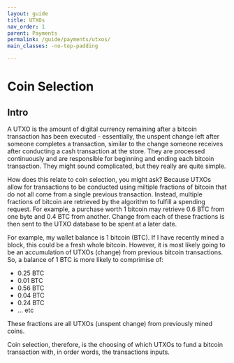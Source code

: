 ```yaml
---
layout: guide
title: UTXOs
nav_order: 1
parent: Payments
permalink: /guide/payments/utxos/
main_classes: -no-top-padding

---
```


# Coin Selection

## Intro

A UTXO is the amount of digital currency remaining after a bitcoin transaction has been executed - essentially, the unspent change left after someone completes a transaction, similar to the change someone receives after conducting a cash transaction at the store. They are processed continuously and are responsible for beginning and ending each bitcoin transaction. They might sound complicated, but they really are quite simple. 

How does this relate to coin selection, you might ask? Because UTXOs allow for transactions to be conducted using miltiple fractions of bitcoin that do not all come from a single previous transaction. Instead, multiple fractions of bitcoin are retrieved by the algorithm to fulfill a spending request. For example, a purchase worth 1 bitcoin may retrieve 0.6 BTC from one byte and 0.4 BTC from another. Change from each of these fractions is then sent to the UTXO database to be spent at a later date.

For example, my wallet balance is 1 bitcoin (BTC). If I have recently mined a block, this could be a fresh whole bitcoin. However, it is most likely going to be an accumulation of UTXOs (change) from previous bitcoin transactions. So, a balance of 1 BTC is more likely to comprimise of:

- 0.25 BTC
- 0.01 BTC
- 0.56 BTC
- 0.04 BTC
- 0.24 BTC
- ... etc

These fractions are all UTXOs (unspent change) from previously mined coins.

Coin selection, therefore, is the choosing of which UTXOs to fund a bitcoin transaction with, in order words, the transactions inputs. 